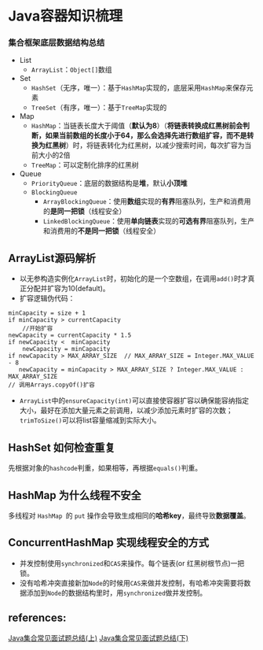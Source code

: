 # Java容器知识梳理

### 集合框架底层数据结构总结

- List
    - `ArrayList`：`Object[]`数组
- Set
    - `HashSet`（无序，唯一）：基于`HashMap`实现的，底层采用`HashMap`来保存元素
    - `TreeSet`（有序，唯一）：基于`TreeMap`实现的
- Map
    - `HashMap`：当链表长度大于阈值（**默认为8**）（**将链表转换成红黑树前会判断，如果当前数组的长度小于64，那么会选择先进行数组扩容，而不是转换为红黑树**）时，将链表转化为红黑树，以减少搜索时间，每次扩容为当前大小的2倍
    - `TreeMap`：可以定制化排序的红黑树
- Queue
    - `PriorityQueue`：底层的数据结构是**堆**，默认**小顶堆**
    - `BlockingQueue`
        - `ArrayBlockingQueue`：使用**数组**实现的**有界**阻塞队列，生产和消费用的**是同一把锁**（线程安全）
        - `LinkedBlockingQueue`：使用**单向链表**实现的**可选有界**阻塞队列，生产和消费用的**不是同一把锁**（线程安全）

## ArrayList源码解析

- 以无参构造实例化`ArrayList`时，初始化的是一个空数组，在调用`add()`时才真正分配并扩容为10(default)。
- 扩容逻辑伪代码：
```
minCapacity = size + 1
if minCapacity > currentCapacity
    //开始扩容
newCapacity = currentCapacity * 1.5
if newCapacity <  minCapacity
    newCapacity = minCapacity
if newCapacity > MAX_ARRAY_SIZE  // MAX_ARRAY_SIZE = Integer.MAX_VALUE - 8
   newCapacity = minCapacity > MAX_ARRAY_SIZE ? Integer.MAX_VALUE : MAX_ARRAY_SIZE
// 调用Arrays.copyOf()扩容
```
- `ArrayList`中的`ensureCapacity(int)`可以直接使容器扩容以确保能容纳指定大小，最好在添加大量元素之前调用，以减少添加元素时扩容的次数；`trimToSize()`可以将list容量缩减到实际大小。

## HashSet 如何检查重复
先根据对象的`hashcode`判重，如果相等，再根据`equals()`判重。

## HashMap 为什么线程不安全
多线程对 `HashMap `的 `put` 操作会导致生成相同的**哈希key**，最终导致**数据覆盖**。

## ConcurrentHashMap 实现线程安全的方式

- 并发控制使用`synchronized`和`CAS`来操作。每个链表(or 红黑树根节点)一把锁。
- 没有哈希冲突直接新加`Node`的时候用`CAS`来做并发控制，有哈希冲突需要将数据添加到`Node`的数据结构里时，用`synchronized`做并发控制。

## references:
[Java集合常见面试题总结(上)](https://javaguide.cn/java/collection/java-collection-questions-01.html)
[Java集合常见面试题总结(下)](https://javaguide.cn/java/collection/java-collection-questions-02.html)